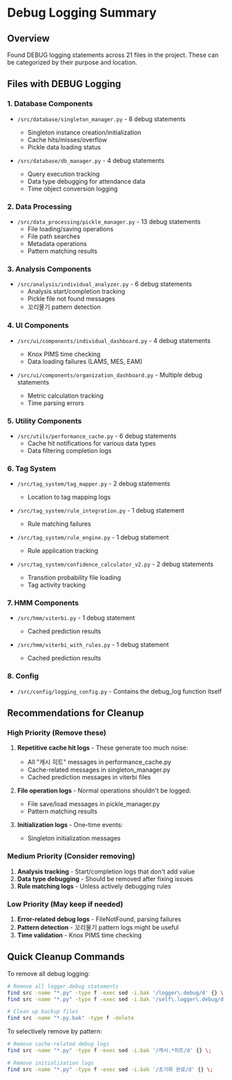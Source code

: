 # Debug Logging Summary

## Overview
Found DEBUG logging statements across 21 files in the project. These can be categorized by their purpose and location.

## Files with DEBUG Logging

### 1. Database Components
- `/src/database/singleton_manager.py` - 8 debug statements
  - Singleton instance creation/initialization
  - Cache hits/misses/overflow
  - Pickle data loading status

- `/src/database/db_manager.py` - 4 debug statements
  - Query execution tracking
  - Data type debugging for attendance data
  - Time object conversion logging

### 2. Data Processing
- `/src/data_processing/pickle_manager.py` - 13 debug statements
  - File loading/saving operations
  - File path searches
  - Metadata operations
  - Pattern matching results

### 3. Analysis Components
- `/src/analysis/individual_analyzer.py` - 6 debug statements
  - Analysis start/completion tracking
  - Pickle file not found messages
  - 꼬리물기 pattern detection

### 4. UI Components
- `/src/ui/components/individual_dashboard.py` - 4 debug statements
  - Knox PIMS time checking
  - Data loading failures (LAMS, MES, EAM)

- `/src/ui/components/organization_dashboard.py` - Multiple debug statements
  - Metric calculation tracking
  - Time parsing errors

### 5. Utility Components
- `/src/utils/performance_cache.py` - 6 debug statements
  - Cache hit notifications for various data types
  - Data filtering completion logs

### 6. Tag System
- `/src/tag_system/tag_mapper.py` - 2 debug statements
  - Location to tag mapping logs

- `/src/tag_system/rule_integration.py` - 1 debug statement
  - Rule matching failures

- `/src/tag_system/rule_engine.py` - 1 debug statement
  - Rule application tracking

- `/src/tag_system/confidence_calculator_v2.py` - 2 debug statements
  - Transition probability file loading
  - Tag activity tracking

### 7. HMM Components
- `/src/hmm/viterbi.py` - 1 debug statement
  - Cached prediction results

- `/src/hmm/viterbi_with_rules.py` - 1 debug statement
  - Cached prediction results

### 8. Config
- `/src/config/logging_config.py` - Contains the debug_log function itself

## Recommendations for Cleanup

### High Priority (Remove these)
1. **Repetitive cache hit logs** - These generate too much noise:
   - All "캐시 히트" messages in performance_cache.py
   - Cache-related messages in singleton_manager.py
   - Cached prediction messages in viterbi files

2. **File operation logs** - Normal operations shouldn't be logged:
   - File save/load messages in pickle_manager.py
   - Pattern matching results

3. **Initialization logs** - One-time events:
   - Singleton initialization messages

### Medium Priority (Consider removing)
1. **Analysis tracking** - Start/completion logs that don't add value
2. **Data type debugging** - Should be removed after fixing issues
3. **Rule matching logs** - Unless actively debugging rules

### Low Priority (May keep if needed)
1. **Error-related debug logs** - FileNotFound, parsing failures
2. **Pattern detection** - 꼬리물기 pattern logs might be useful
3. **Time validation** - Knox PIMS time checking

## Quick Cleanup Commands

To remove all debug logging:
```bash
# Remove all logger.debug statements
find src -name "*.py" -type f -exec sed -i.bak '/logger\.debug/d' {} \;
find src -name "*.py" -type f -exec sed -i.bak '/self\.logger\.debug/d' {} \;

# Clean up backup files
find src -name "*.py.bak" -type f -delete
```

To selectively remove by pattern:
```bash
# Remove cache-related debug logs
find src -name "*.py" -type f -exec sed -i.bak '/캐시.*히트/d' {} \;

# Remove initialization logs
find src -name "*.py" -type f -exec sed -i.bak '/초기화 완료/d' {} \;
```